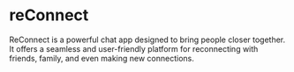 # reConnect
ReConnect is a powerful chat app designed to bring people closer together. It offers a seamless and user-friendly platform for reconnecting with friends, family, and even making new connections.
